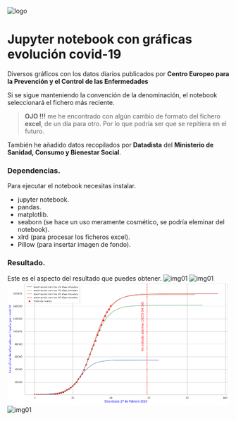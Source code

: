 ![logo](https://raw.github.com/1N0T/images/master/global/1N0T.png)
# Jupyter notebook con gráficas evolución covid-19
Diversos gráficos con los datos diarios publicados por **Centro Europeo para la Prevención y el Control de las Enfermedades**

Si se sigue manteniendo la convención de la denominación, el notebook seleccionará el fichero más reciente.

 > **OJO !!!** me he encontrado con algún cambio de formato del fichero **excel**, de un día para otro. Por lo que podría ser que se repitiera en el futuro.

También he añadido datos recopilados por **Datadista** del **Ministerio de Sanidad, Consumo y Bienestar Social**.

### Dependencias.
Para ejecutar el notebook necesitas instalar.
 * jupyter notebook.
 * pandas.
 * matplotlib.
 * seaborn (se hace un uso meramente cosmético, se podría eleminar del notebook).
 * xlrd (para procesar los ficheros excel).
 * Pillow (para insertar imagen de fondo).
 
### Resultado.
Este es el aspecto del resultado que puedes obtener.
![img01](https://raw.github.com/1N0T/images/master/covid-19/covid-19-spain.png)
![img01](https://raw.github.com/1N0T/images/master/covid-19-modelo-matematico-spain.png)
![img01](https://raw.githubusercontent.com/1N0T/images/master/covid-19/covid-19-modelo-matematico-spain.png)
![img01](https://raw.github.com/1N0T/images/master/covid-19/covid-19.png)
